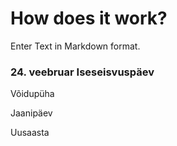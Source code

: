 # How does it work?

Enter Text in Markdown format.

### 24. veebruar Iseseisvuspäev

Võidupüha

Jaanipäev

Uusaasta
